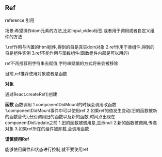 ## Ref

reference:引用

场景:希望操作dom元素的方法,比如input,video标签.或者用于调用或者自定义组件的方法

1.ref作用与内置的html组件,得到的将是真实dom对象
2.ref作用于类组件,得到的将是组件实例
3.ref不能作用与函数组件(函数组件内部是可以用的)

ref不再推荐用字符串去赋值,字符串赋值的方式将来会被移除

目前,ref推荐使用对象或者是函数

**对象**

通过React.createRef()创建

**函数**
函数调用
1.componentDidMount的时候会调用改函数
    1.componentDidMount事件中可以使用ref
2.如果ref的值发生变动(旧的函数被新的函数替代),分别调用旧的函数以及新的函数,时间点出现在componentDidUpdate之前
    1.旧的函数被调用是,显示null
    2.新的函数被调用,传递对象
3.如果ref所在的组件被卸载,会调用函数

**谨慎使用Ref**

能够使用属性和状态进行控制,就不要使用ref